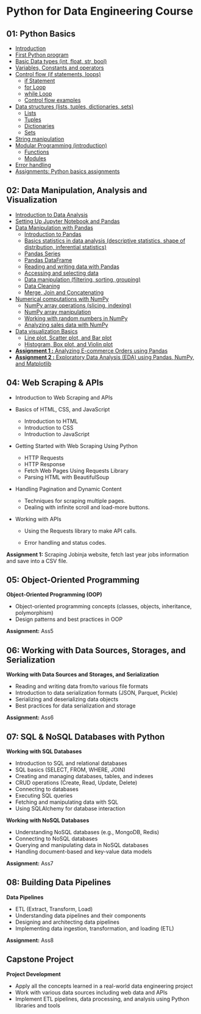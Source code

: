 # Python for Data Engineering Course

## 01: Python Basics
- [Introduction](https://github.com/behnamyazdan/PythonForDataEngineeringCourse/blob/main/01-PythonBasics/00-Introductoin.md)
- [First Python program](https://github.com/behnamyazdan/PythonForDataEngineeringCourse/blob/main/01-PythonBasics/01-FirstStep.md)
- [Basic Data types (int, float, str, bool)](https://github.com/behnamyazdan/PythonForDataEngineeringCourse/blob/main/01-PythonBasics/02-DataTypes.md)
- [Variables, Constants and operators](https://github.com/behnamyazdan/PythonForDataEngineeringCourse/blob/main/01-PythonBasics/03-Variables_ContstantsAndOperators.md)
- [Control flow (if statements, loops)](https://github.com/behnamyazdan/PythonForDataEngineeringCourse/blob/main/01-PythonBasics/04-01-ControlFlow(intro).md)
  - [if Statement](https://github.com/behnamyazdan/PythonForDataEngineeringCourse/blob/main/01-PythonBasics/04-02-ControlFlow(if%20statement).md)
  - [for Loop](https://github.com/behnamyazdan/PythonForDataEngineeringCourse/blob/main/01-PythonBasics/04-03-ControlFlow(for%20loop).md)
  - [while Loop](https://github.com/behnamyazdan/PythonForDataEngineeringCourse/blob/main/01-PythonBasics/04-04-ControlFlow(while%20loop).md)
  - [Control flow examples](https://github.com/behnamyazdan/PythonForDataEngineeringCourse/blob/main/01-PythonBasics/04-06-ControlFlow(examples).md)
- [Data structures (lists, tuples, dictionaries, sets)](https://github.com/behnamyazdan/PythonForDataEngineeringCourse/blob/main/01-PythonBasics/05-01-DataStructure(intro).md)
  - [Lists](https://github.com/behnamyazdan/PythonForDataEngineeringCourse/blob/main/01-PythonBasics/05-02-DataStructure(list).md)
  - [Tuples](https://github.com/behnamyazdan/PythonForDataEngineeringCourse/blob/main/01-PythonBasics/05-03-DataStructure(tuple).md)
  - [Dictionaries](https://github.com/behnamyazdan/PythonForDataEngineeringCourse/blob/main/01-PythonBasics/05-04-DataStructure(dictionaries).md)
  - [Sets](https://github.com/behnamyazdan/PythonForDataEngineeringCourse/blob/main/01-PythonBasics/05-05-DataStructure(sets).md)
- [String manipulation](https://github.com/behnamyazdan/PythonForDataEngineeringCourse/blob/main/01-PythonBasics/06-StringManipulation.md)
- [Modular Programming (introduction)](https://github.com/behnamyazdan/PythonForDataEngineeringCourse/blob/main/01-PythonBasics/07-01-ModularProgramming.md)
  - [Functions](https://github.com/behnamyazdan/PythonForDataEngineeringCourse/blob/main/01-PythonBasics/07-02-Functions.md)
  - [Modules](https://github.com/behnamyazdan/PythonForDataEngineeringCourse/blob/main/01-PythonBasics/07-03-Modules.md)
- [Error handling](https://github.com/behnamyazdan/PythonForDataEngineeringCourse/blob/main/01-PythonBasics/08-ErrorHandling.md)
- [Assignments: Python basics assignments](https://github.com/behnamyazdan/PythonForDataEngineeringCourse/blob/main/01-PythonBasics/PythonBasicsAssignments.md)
## 02: Data Manipulation, Analysis and Visualization
- [Introduction to Data Analysis](https://github.com/behnamyazdan/PythonForDataEngineeringCourse/blob/main/02-DataManipulationAndAnalysis/01-IntroductopnToDataAnalysis.md)
- [Setting Up Jupyter Notebook and Pandas](https://github.com/behnamyazdan/PythonForDataEngineeringCourse/blob/main/02-DataManipulationAndAnalysis/02-SettingUpJupyterNotebookandPandas.md)
- [Data Manipulation with Pandas](https://github.com/behnamyazdan/PythonForDataEngineeringCourse/blob/main/02-DataManipulationAndAnalysis/03-IntroductionToPandas.md)
  - [Introduction to Pandas](https://github.com/behnamyazdan/PythonForDataEngineeringCourse/blob/main/02-DataManipulationAndAnalysis/03-IntroductionToPandas.md)
  - [Basics statistics in data analysis (descriptive statistics, shape of distribution, inferential statistics)](https://github.com/behnamyazdan/PythonForDataEngineeringCourse/blob/main/02-DataManipulationAndAnalysis/04-BasicStatisticsinDataAnalysis.md)
  - [Pandas Series](https://github.com/behnamyazdan/PythonForDataEngineeringCourse/blob/main/02-DataManipulationAndAnalysis/05-PandasSeries.md)
  - [Pandas DataFrame](https://github.com/behnamyazdan/PythonForDataEngineeringCourse/blob/main/02-DataManipulationAndAnalysis/06-PandasDataframe.md)
  - [Reading and writing data with Pandas](https://github.com/behnamyazdan/PythonForDataEngineeringCourse/blob/main/02-DataManipulationAndAnalysis/07-ReadingAndWritingData.md)
  - [Accessing and selecting data](https://github.com/behnamyazdan/PythonForDataEngineeringCourse/blob/main/02-DataManipulationAndAnalysis/08-AcceccingAndSelectingData.md)
  - [Data manipulation (filtering, sorting, grouping)](https://github.com/behnamyazdan/PythonForDataEngineeringCourse/blob/main/02-DataManipulationAndAnalysis/09-DataManipulation.md)
  - [Data Cleaning](https://github.com/behnamyazdan/PythonForDataEngineeringCourse/blob/main/02-DataManipulationAndAnalysis/10-DataCleaning.md)
  - [Merge, Join and Concatenating](https://github.com/behnamyazdan/PythonForDataEngineeringCourse/blob/main/02-DataManipulationAndAnalysis/11-Merge-JoinAndConcat.md)
- [Numerical computations with NumPy](https://github.com/behnamyazdan/PythonForDataEngineeringCourse/blob/main/02-DataManipulationAndAnalysis/12-IntroductionToNumpy.md)
  - [NumPy array operations (slicing, indexing)](https://github.com/behnamyazdan/PythonForDataEngineeringCourse/blob/main/02-DataManipulationAndAnalysis/13-NumpyArrayOperations.md)
  - [NumPy array manipulation](https://github.com/behnamyazdan/PythonForDataEngineeringCourse/blob/main/02-DataManipulationAndAnalysis/14-NumpyArrayManipulation.md)
  - [Working with random numbers in NumPy](https://github.com/behnamyazdan/PythonForDataEngineeringCourse/blob/main/02-DataManipulationAndAnalysis/15-WorkingWithRandomNumbersInNumpy.md)
  - [Analyzing sales data with NumPy](https://github.com/behnamyazdan/PythonForDataEngineeringCourse/blob/main/02-DataManipulationAndAnalysis/16-AnalyzingSalesDatawithNumPy.md)
- [Data visualization Basics](https://github.com/behnamyazdan/PythonForDataEngineeringCourse/blob/main/02-DataManipulationAndAnalysis/17-DataVisualizationBasics.md)
  - [Line plot, Scatter plot, and Bar plot](https://github.com/behnamyazdan/PythonForDataEngineeringCourse/blob/main/02-DataManipulationAndAnalysis/18-LinePlots-ScatterPlots-Bar%20Plots.md)
  - [Histogram, Box plot, and Violin plot](https://github.com/behnamyazdan/PythonForDataEngineeringCourse/blob/main/02-DataManipulationAndAnalysis/19-Histograms-BoxPlots-ViolinPlots.md)
- [**Assignment 1 :** Analyzing E-commerce Orders using Pandas](https://github.com/behnamyazdan/PythonForDataEngineeringCourse/blob/main/02-DataManipulationAndAnalysis/PythonDataAnalysisAssignments.md)
- [**Assignment 2 :** Exploratory Data Analysis (EDA) using Pandas, NumPy, and Matplotlib](https://github.com/behnamyazdan/PythonForDataEngineeringCourse/blob/main/02-DataManipulationAndAnalysis/PythonDataAnalysisAssignments.md#exploratory-data-analysis-eda-using-pandas-numpy-and-matplotlib)

## 04: Web Scraping & APIs
- Introduction to Web Scraping and APIs
- Basics of HTML, CSS, and JavaScript
  - Introduction to HTML
  - Introduction to CSS
  - Introduction to JavaScript
- Getting Started with Web Scraping Using Python
  - HTTP Requests
  - HTTP Response
  - Fetch Web Pages Using Requests Library
  - Parsing HTML with BeautifulSoup

- Handling Pagination and Dynamic Content
  - Techniques for scraping multiple pages.
  - Dealing with infinite scroll and load-more buttons.

- Working with APIs

  - Using the Requests library to make API calls.

  - Error handling and status codes.

**Assignment 1:** Scraping Jobinja website, fetch last year jobs information and save into a CSV file.


## 05: Object-Oriented Programming
**Object-Oriented Programming (OOP)**
- Object-oriented programming concepts (classes, objects, inheritance, polymorphism)
- Design patterns and best practices in OOP

**Assignment:** Ass5

## 06: Working with Data Sources, Storages, and Serialization
**Working with Data Sources and Storages, and Serialization**
- Reading and writing data from/to various file formats
- Introduction to data serialization formats (JSON, Parquet, Pickle)
- Serializing and deserializing data objects
- Best practices for data serialization and storage

**Assignment:** Ass6

## 07: SQL & NoSQL Databases with Python
**Working with SQL Databases**
- Introduction to SQL and relational databases
- SQL basics (SELECT, FROM, WHERE, JOIN)
- Creating and managing databases, tables, and indexes
- CRUD operations (Create, Read, Update, Delete)
- Connecting to databases
- Executing SQL queries
- Fetching and manipulating data with SQL
- Using SQLAlchemy for database interaction

**Working with NoSQL Databases**
- Understanding NoSQL databases (e.g., MongoDB, Redis)
- Connecting to NoSQL databases
- Querying and manipulating data in NoSQL databases
- Handling document-based and key-value data models

**Assignment:** Ass7

## 08: Building Data Pipelines
**Data Pipelines**
- ETL (Extract, Transform, Load)
- Understanding data pipelines and their components
- Designing and architecting data pipelines
- Implementing data ingestion, transformation, and loading (ETL)

**Assignment:** Ass8

##  Capstone Project
**Project Development**
- Apply all the concepts learned in a real-world data engineering project
- Work with various data sources including web data and APIs
- Implement ETL pipelines, data processing, and analysis using Python libraries and tools